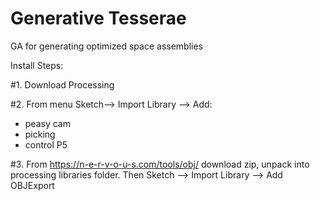 # Generative Tesserae
 GA for generating optimized space assemblies

 Install Steps: 

 #1. Download Processing
 
 
 #2. From menu Sketch--> Import Library --> Add: 
 - peasy cam
 - picking
 - control P5
 
 #3. From https://n-e-r-v-o-u-s.com/tools/obj/ download zip, unpack into processing libraries folder. Then Sketch --> Import Library --> Add OBJExport
